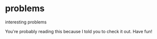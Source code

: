 problems
========

interesting problems

You're probably reading this because I told you to check it out.  Have fun!
